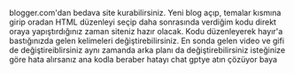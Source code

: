 blogger.com'dan bedava site kurabilirsiniz.
Yeni blog açıp, temalar kısmına girip oradan HTML düzenleyi seçip daha sonrasında verdiğim kodu direkt oraya yapıştırdığınız zaman siteniz hazır olacak. Kodu düzenleyerek hayır'a bastığınızda gelen kelimeleri değiştirebilirsiniz. En sonda gelen video ve gifi de değiştireiblirsiniz aynı zamanda arka planı da değiştirebilirsiniz isteğinize göre
hata alırsanız ana kodla beraber hatayı chat gptye atın çözüyor baya

